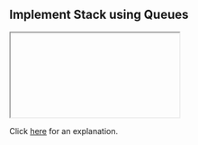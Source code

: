##  Implement Stack using Queues 

<iframe></iframe>

Click [here](Explanation.md) for an explanation.

